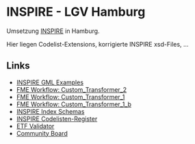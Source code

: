 #

INSPIRE - LGV Hamburg
=====================
Umsetzung [INSPIRE](https://inspire.ec.europa.eu/data-specifications/2892) in Hamburg.

Hier liegen Codelist-Extensions, korrigierte INSPIRE xsd-Files, ...  

## Links
* [INSPIRE GML Examples](https://themes.jrc.ec.europa.eu/liked_content/user/n0021zft)
* [FME Workflow: Custom_Transformer_2](https://hub.safe.com/transformers/gml_objects_transformer_2)
* [FME Workflow: Custom_Transformer_1](https://hub.safe.com/transformers/gml_objects_transformer_1)
* [FME Workflow: Custom_Transformer_1_b](https://hub.safe.com/transformers/gml_objects_transformer_1_b)
* [INSPIRE Index Schemas](http://inspire.ec.europa.eu/schemas/)
* [INSPIRE Codelisten-Register](http://inspire.ec.europa.eu/codelist/)
* [ETF Validator](http://inspire-sandbox.jrc.ec.europa.eu/etf-webapp/)
* [Community Board](https://trello.com/b/0LTWeTBH/willkommens-board)
